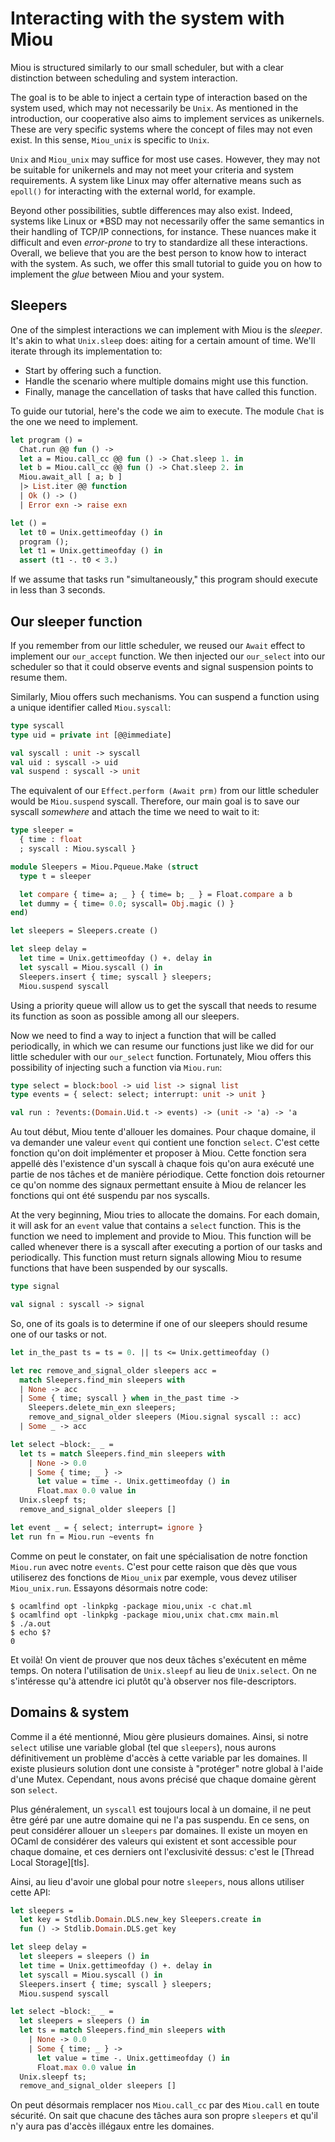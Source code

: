 # Interacting with the system with Miou

Miou is structured similarly to our small scheduler, but with a clear
distinction between scheduling and system interaction.

The goal is to be able to inject a certain type of interaction based on the
system used, which may not necessarily be `Unix`. As mentioned in the
introduction, our cooperative also aims to implement services as unikernels.
These are very specific systems where the concept of files may not even exist.
In this sense, `Miou_unix` is specific to `Unix`.

`Unix` and `Miou_unix` may suffice for most use cases. However, they may not be
suitable for unikernels and may not meet your criteria and system requirements.
A system like Linux may offer alternative means such as `epoll()` for
interacting with the external world, for example.

Beyond other possibilities, subtle differences may also exist. Indeed, systems
like Linux or \*BSD may not necessarily offer the same semantics in their
handling of TCP/IP connections, for instance. These nuances make it difficult
and even _error-prone_ to try to standardize all these interactions. Overall, we
believe that you are the best person to know how to interact with the system. As
such, we offer this small tutorial to guide you on how to implement the _glue_
between Miou and your system.

## Sleepers

One of the simplest interactions we can implement with Miou is the _sleeper_.
It's akin to what `Unix.sleep` does: aiting for a certain amount of time. We'll
iterate through its implementation to:
- Start by offering such a function.
- Handle the scenario where multiple domains might use this function.
- Finally, manage the cancellation of tasks that have called this function.

To guide our tutorial, here's the code we aim to execute. The module `Chat` is
the one we need to implement.
```ocaml
let program () =
  Chat.run @@ fun () ->
  let a = Miou.call_cc @@ fun () -> Chat.sleep 1. in
  let b = Miou.call_cc @@ fun () -> Chat.sleep 2. in
  Miou.await_all [ a; b ]
  |> List.iter @@ function
  | Ok () -> ()
  | Error exn -> raise exn

let () =
  let t0 = Unix.gettimeofday () in
  program ();
  let t1 = Unix.gettimeofday () in
  assert (t1 -. t0 < 3.)
```

If we assume that tasks run "simultaneously," this program should execute in
less than 3 seconds.

## Our sleeper function

If you remember from our little scheduler, we reused our `Await` effect to
implement our `our_accept` function. We then injected our `our_select` into our
scheduler so that it could observe events and signal suspension points to resume
them.

Similarly, Miou offers such mechanisms. You can suspend a function using a
unique identifier called `Miou.syscall`:
```ocaml
type syscall
type uid = private int [@@immediate]

val syscall : unit -> syscall
val uid : syscall -> uid
val suspend : syscall -> unit
```

The equivalent of our `Effect.perform (Await prm)` from our little scheduler
would be `Miou.suspend` syscall. Therefore, our main goal is to save our syscall
_somewhere_ and attach the time we need to wait to it:
```ocaml
type sleeper =
  { time : float
  ; syscall : Miou.syscall }

module Sleepers = Miou.Pqueue.Make (struct
  type t = sleeper

  let compare { time= a; _ } { time= b; _ } = Float.compare a b
  let dummy = { time= 0.0; syscall= Obj.magic () }
end)

let sleepers = Sleepers.create ()

let sleep delay =
  let time = Unix.gettimeofday () +. delay in
  let syscall = Miou.syscall () in
  Sleepers.insert { time; syscall } sleepers;
  Miou.suspend syscall
```

Using a priority queue will allow us to get the syscall that needs to resume its
function as soon as possible among all our sleepers.

Now we need to find a way to inject a function that will be called periodically,
in which we can resume our functions just like we did for our little scheduler
with our `our_select` function. Fortunately, Miou offers this possibility of
injecting such a function via `Miou.run`:
```ocaml
type select = block:bool -> uid list -> signal list
type events = { select: select; interrupt: unit -> unit }

val run : ?events:(Domain.Uid.t -> events) -> (unit -> 'a) -> 'a
```

Au tout début, Miou tente d'allouer les domaines. Pour chaque domaine, il va
demander une valeur `event` qui contient une fonction `select`. C'est cette
fonction qu'on doit implémenter et proposer à Miou. Cette fonction sera appellé
dès l'existence d'un syscall à chaque fois qu'on aura exécuté une partie de nos
tâches et de manière périodique. Cette fonction dois retourner ce qu'on nomme
des signaux permettant ensuite à Miou de relancer les fonctions qui ont été
suspendu par nos syscalls.

At the very beginning, Miou tries to allocate the domains. For each domain, it
will ask for an `event` value that contains a `select` function. This is the
function we need to implement and provide to Miou. This function will be called
whenever there is a syscall after executing a portion of our tasks and
periodically. This function must return signals allowing Miou to resume
functions that have been suspended by our syscalls.
```ocaml
type signal

val signal : syscall -> signal
```

So, one of its goals is to determine if one of our sleepers should resume one of
our tasks or not.
```ocaml
let in_the_past ts = ts = 0. || ts <= Unix.gettimeofday ()

let rec remove_and_signal_older sleepers acc =
  match Sleepers.find_min sleepers with
  | None -> acc
  | Some { time; syscall } when in_the_past time ->
    Sleepers.delete_min_exn sleepers;
    remove_and_signal_older sleepers (Miou.signal syscall :: acc)
  | Some _ -> acc

let select ~block:_ _ =
  let ts = match Sleepers.find_min sleepers with
    | None -> 0.0
    | Some { time; _ } ->
      let value = time -. Unix.gettimeofday () in
      Float.max 0.0 value in
  Unix.sleepf ts;
  remove_and_signal_older sleepers []

let event _ = { select; interrupt= ignore }
let run fn = Miou.run ~events fn
```

Comme on peut le constater, on fait une spécialisation de notre fonction `Miou.run`
avec notre `events`. C'est pour cette raison que dès que vous utiliserez des fonctions
de `Miou_unix` par exemple, vous devez utiliser `Miou_unix.run`. Essayons désormais notre
code:
```shell
$ ocamlfind opt -linkpkg -package miou,unix -c chat.ml
$ ocamlfind opt -linkpkg -package miou,unix chat.cmx main.ml
$ ./a.out
$ echo $?
0
```

Et voilà! On vient de prouver que nos deux tâches s'exécutent en même temps. On notera
l'utilisation de `Unix.sleepf` au lieu de `Unix.select`. On ne s'intéresse qu'à attendre
ici plutôt qu'à observer nos file-descriptors.

## Domains & system

Comme il a été mentionné, Miou gère plusieurs domaines. Ainsi, si notre `select` utilise
une variable global (tel que `sleepers`), nous aurons définitivement un problème d'accès
à cette variable par les domaines. Il existe plusieurs solution dont une consiste à
"protéger" notre global à l'aide d'une Mutex. Cependant, nous avons précisé que chaque
domaine gèrent son `select`.

Plus généralement, un `syscall` est toujours local à un domaine, il ne peut être géré
par une autre domaine qui ne l'a pas suspendu. En ce sens, on peut considérer allouer
un `sleepers` par domaines. Il existe un moyen en OCaml de considérer des valeurs
qui existent et sont accessible pour chaque domaine, et ces derniers ont l'exclusivité
dessus: c'est le [Thread Local Storage][tls].

Ainsi, au lieu d'avoir une global pour notre `sleepers`, nous allons utiliser cette API:
```ocaml
let sleepers =
  let key = Stdlib.Domain.DLS.new_key Sleepers.create in
  fun () -> Stdlib.Domain.DLS.get key

let sleep delay =
  let sleepers = sleepers () in
  let time = Unix.gettimeofday () +. delay in
  let syscall = Miou.syscall () in
  Sleepers.insert { time; syscall } sleepers;
  Miou.suspend syscall

let select ~block:_ _ =
  let sleepers = sleepers () in
  let ts = match Sleepers.find_min sleepers with
    | None -> 0.0
    | Some { time; _ } ->
      let value = time -. Unix.gettimeofday () in
      Float.max 0.0 value in
  Unix.sleepf ts;
  remove_and_signal_older sleepers []
```

On peut désormais remplacer nos `Miou.call_cc` par des `Miou.call` en toute
sécurité. On sait que chacune des tâches aura son propre `sleepers` et qu'il
n'y aura pas d'accès illégaux entre les domaines.
